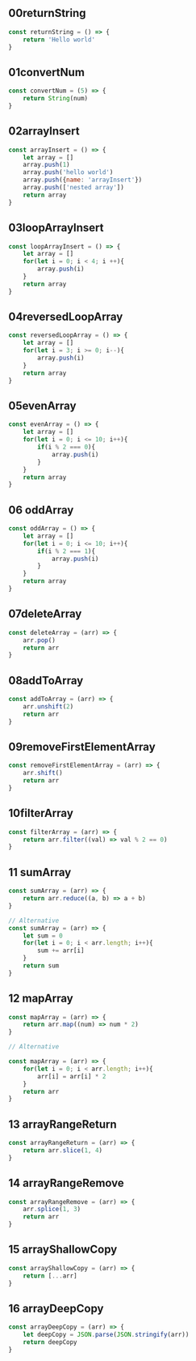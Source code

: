 ## 00returnString

```JavaScript
const returnString = () => {
    return 'Hello world'
}
```

## 01convertNum

```JavaScript
const convertNum = (5) => {
    return String(num)
}
```

## 02arrayInsert

```JavaScript
const arrayInsert = () => {
    let array = []
    array.push(1)
    array.push('hello world')
    array.push({name: 'arrayInsert'})
    array.push(['nested array'])
    return array
}
```

## 03loopArrayInsert

```JavaScript
const loopArrayInsert = () => {
    let array = []
    for(let i = 0; i < 4; i ++){
        array.push(i)
    }
    return array
}
```

## 04reversedLoopArray

```JavaScript
const reversedLoopArray = () => {
    let array = []
    for(let i = 3; i >= 0; i--){
        array.push(i)
    }
    return array
}
```

## 05evenArray

```JavaScript
const evenArray = () => {
    let array = []
    for(let i = 0; i <= 10; i++){
        if(i % 2 === 0){
            array.push(i)
        }
    }
    return array
}
```

## 06 oddArray

```JavaScript
const oddArray = () => {
    let array = []
    for(let i = 0; i <= 10; i++){
        if(i % 2 === 1){
            array.push(i)
        }
    }
    return array
}
```

## 07deleteArray

```JavaScript
const deleteArray = (arr) => {
    arr.pop()
    return arr
}
```

## 08addToArray

```JavaScript
const addToArray = (arr) => {
    arr.unshift(2)
    return arr
}
```

## 09removeFirstElementArray

```JavaScript
const removeFirstElementArray = (arr) => {
    arr.shift()
    return arr
}
```

## 10filterArray

```JavaScript
const filterArray = (arr) => {
    return arr.filter((val) => val % 2 == 0)
}
```

## 11 sumArray

```JavaScript
const sumArray = (arr) => {
    return arr.reduce((a, b) => a + b)
}

// Alternative
const sumArray = (arr) => {
    let sum = 0
    for(let i = 0; i < arr.length; i++){
        sum += arr[i]
    }
    return sum
}
```

## 12 mapArray

```JavaScript
const mapArray = (arr) => {
    return arr.map((num) => num * 2)
}

// Alternative

const mapArray = (arr) => {
    for(let i = 0; i < arr.length; i++){
        arr[i] = arr[i] * 2
    }
    return arr
}
```

## 13 arrayRangeReturn

```JavaScript
const arrayRangeReturn = (arr) => {
    return arr.slice(1, 4)
}
```

## 14 arrayRangeRemove

```JavaScript
const arrayRangeRemove = (arr) => {
    arr.splice(1, 3)
    return arr
}
```

## 15 arrayShallowCopy

```JavaScript
const arrayShallowCopy = (arr) => {
    return [...arr]
}
```

## 16 arrayDeepCopy

```JavaScript
const arrayDeepCopy = (arr) => {
    let deepCopy = JSON.parse(JSON.stringify(arr))
    return deepCopy
}
```